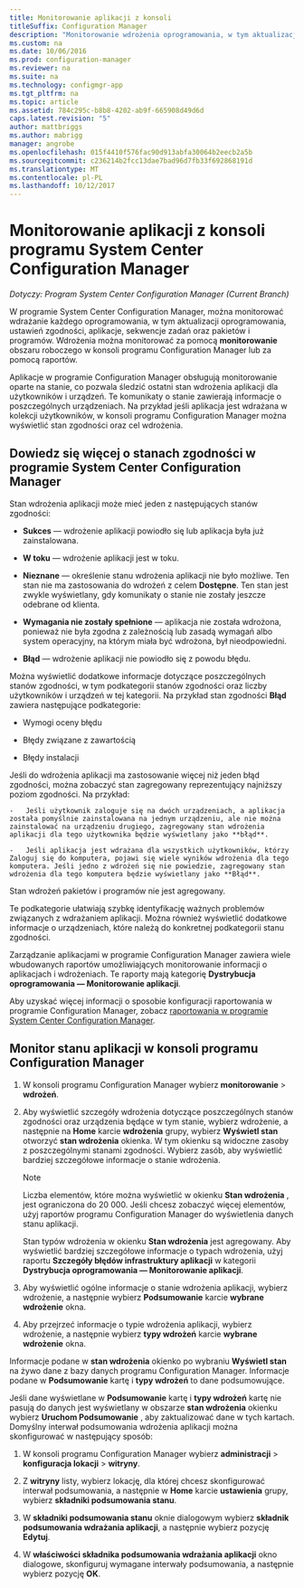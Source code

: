```yaml
---
title: Monitorowanie aplikacji z konsoli
titleSuffix: Configuration Manager
description: "Monitorowanie wdrożenia oprogramowania, w tym aktualizacji, ustawień zgodności i aplikacji przy użyciu obszaru roboczego monitorowania w programie Configuration Manager."
ms.custom: na
ms.date: 10/06/2016
ms.prod: configuration-manager
ms.reviewer: na
ms.suite: na
ms.technology: configmgr-app
ms.tgt_pltfrm: na
ms.topic: article
ms.assetid: 784c295c-b8b8-4202-ab9f-665908d49d6d
caps.latest.revision: "5"
author: mattbriggs
ms.author: mabrigg
manager: angrobe
ms.openlocfilehash: 015f4410f576fac90d913abfa30064b2eecb2a5b
ms.sourcegitcommit: c236214b2fcc13dae7bad96d7fb33f692868191d
ms.translationtype: MT
ms.contentlocale: pl-PL
ms.lasthandoff: 10/12/2017
---
```

# <a name="monitor-applications-from-the-system-center-configuration-manager-console"></a>Monitorowanie aplikacji z konsoli programu System Center Configuration Manager

*Dotyczy: Program System Center Configuration Manager (Current Branch)*


W programie System Center Configuration Manager, można monitorować wdrażanie każdego oprogramowania, w tym aktualizacji oprogramowania, ustawień zgodności, aplikacje, sekwencje zadań oraz pakietów i programów. Wdrożenia można monitorować za pomocą **monitorowanie** obszaru roboczego w konsoli programu Configuration Manager lub za pomocą raportów.  

 Aplikacje w programie Configuration Manager obsługują monitorowanie oparte na stanie, co pozwala śledzić ostatni stan wdrożenia aplikacji dla użytkowników i urządzeń. Te komunikaty o stanie zawierają informacje o poszczególnych urządzeniach. Na przykład jeśli aplikacja jest wdrażana w kolekcji użytkowników, w konsoli programu Configuration Manager można wyświetlić stan zgodności oraz cel wdrożenia.  

## <a name="learn-about-compliance-states-in-system-center-configuration-manager"></a>Dowiedz się więcej o stanach zgodności w programie System Center Configuration Manager
 Stan wdrożenia aplikacji może mieć jeden z następujących stanów zgodności:  

-   **Sukces** — wdrożenie aplikacji powiodło się lub aplikacja była już zainstalowana.  

-   **W toku** — wdrożenie aplikacji jest w toku.  

-   **Nieznane** — określenie stanu wdrożenia aplikacji nie było możliwe. Ten stan nie ma zastosowania do wdrożeń z celem **Dostępne**. Ten stan jest zwykle wyświetlany, gdy komunikaty o stanie nie zostały jeszcze odebrane od klienta.  

-   **Wymagania nie zostały spełnione** — aplikacja nie została wdrożona, ponieważ nie była zgodna z zależnością lub zasadą wymagań albo system operacyjny, na którym miała być wdrożona, był nieodpowiedni.  

-   **Błąd** — wdrożenie aplikacji nie powiodło się z powodu błędu.  

Można wyświetlić dodatkowe informacje dotyczące poszczególnych stanów zgodności, w tym podkategorii stanów zgodności oraz liczby użytkowników i urządzeń w tej kategorii. Na przykład stan zgodności **Błąd** zawiera następujące podkategorie:  

-   Wymogi oceny błędu  

-   Błędy związane z zawartością  

-   Błędy instalacji  

 Jeśli do wdrożenia aplikacji ma zastosowanie więcej niż jeden błąd zgodności, można zobaczyć stan zagregowany reprezentujący najniższy poziom zgodności. Na przykład:  

    -   Jeśli użytkownik zaloguje się na dwóch urządzeniach, a aplikacja została pomyślnie zainstalowana na jednym urządzeniu, ale nie można zainstalować na urządzeniu drugiego, zagregowany stan wdrożenia aplikacji dla tego użytkownika będzie wyświetlany jako **błąd**.  

    -   Jeśli aplikacja jest wdrażana dla wszystkich użytkowników, którzy Zaloguj się do komputera, pojawi się wiele wyników wdrożenia dla tego komputera. Jeśli jedno z wdrożeń się nie powiedzie, zagregowany stan wdrożenia dla tego komputera będzie wyświetlany jako **Błąd**.  

Stan wdrożeń pakietów i programów nie jest agregowany.  

 Te podkategorie ułatwiają szybkę identyfikację ważnych problemów związanych z wdrażaniem aplikacji. Można również wyświetlić dodatkowe informacje o urządzeniach, które należą do konkretnej podkategorii stanu zgodności.  

 Zarządzanie aplikacjami w programie Configuration Manager zawiera wiele wbudowanych raportów umożliwiających monitorowanie informacji o aplikacjach i wdrożeniach. Te raporty mają kategorię **Dystrybucja oprogramowania — Monitorowanie aplikacji**.  

 Aby uzyskać więcej informacji o sposobie konfiguracji raportowania w programie Configuration Manager, zobacz [raportowania w programie System Center Configuration Manager](../../core/servers/manage/reporting.md).  

## <a name="monitor-the-state-of-an-application-in-the-configuration-manager-console"></a>Monitor stanu aplikacji w konsoli programu Configuration Manager  

1.  W konsoli programu Configuration Manager wybierz **monitorowanie** > **wdrożeń**.  

3.  Aby wyświetlić szczegóły wdrożenia dotyczące poszczególnych stanów zgodności oraz urządzenia będące w tym stanie, wybierz wdrożenie, a następnie na **Home** karcie **wdrożenia** grupy, wybierz **Wyświetl stan** otworzyć **stan wdrożenia** okienka. W tym okienku są widoczne zasoby z poszczególnymi stanami zgodności. Wybierz zasób, aby wyświetlić bardziej szczegółowe informacje o stanie wdrożenia.  

    > [!NOTE]  
    >  Liczba elementów, które można wyświetlić w okienku **Stan wdrożenia** , jest ograniczona do 20 000. Jeśli chcesz zobaczyć więcej elementów, użyj raportów programu Configuration Manager do wyświetlenia danych stanu aplikacji.  
    >   
    >  Stan typów wdrożenia w okienku **Stan wdrożenia** jest agregowany. Aby wyświetlić bardziej szczegółowe informacje o typach wdrożenia, użyj raportu **Szczegóły błędów infrastruktury aplikacji** w kategorii **Dystrybucja oprogramowania — Monitorowanie aplikacji**.  

4.  Aby wyświetlić ogólne informacje o stanie wdrożenia aplikacji, wybierz wdrożenie, a następnie wybierz **Podsumowanie** karcie **wybrane wdrożenie** okna.  

5.  Aby przejrzeć informacje o typie wdrożenia aplikacji, wybierz wdrożenie, a następnie wybierz **typy wdrożeń** karcie **wybrane wdrożenie** okna.  

Informacje podane w **stan wdrożenia** okienko po wybraniu **Wyświetl stan** na żywo dane z bazy danych programu Configuration Manager. Informacje podane w **Podsumowanie** kartę i **typy wdrożeń** to dane podsumowujące.

Jeśli dane wyświetlane w **Podsumowanie** kartę i **typy wdrożeń** kartę nie pasują do danych jest wyświetlany w obszarze **stan wdrożenia** okienku wybierz **Uruchom Podsumowanie** , aby zaktualizować dane w tych kartach. Domyślny interwał podsumowania wdrożenia aplikacji można skonfigurować w następujący sposób:  

1. W konsoli programu Configuration Manager wybierz **administracji** > **konfiguracja lokacji** > **witryny**.

2. Z **witryny** listy, wybierz lokację, dla której chcesz skonfigurować interwał podsumowania, a następnie w **Home** karcie **ustawienia** grupy, wybierz **składniki podsumowania stanu**.

3. W **składniki podsumowania stanu** oknie dialogowym wybierz **składnik podsumowania wdrażania aplikacji**, a następnie wybierz pozycję **Edytuj**.  

4. W **właściwości składnika podsumowania wdrażania aplikacji** okno dialogowe, skonfiguruj wymagane interwały podsumowania, a następnie wybierz pozycję **OK**.  
